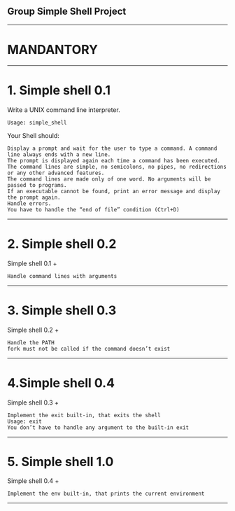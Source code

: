 ## Group Simple Shell Project

*************************************************************************
#       MANDANTORY
*************************************************************************
# 1. Simple shell 0.1

Write a UNIX command line interpreter.

    Usage: simple_shell

Your Shell should:

    Display a prompt and wait for the user to type a command. A command line always ends with a new line.
    The prompt is displayed again each time a command has been executed.
    The command lines are simple, no semicolons, no pipes, no redirections or any other advanced features.
    The command lines are made only of one word. No arguments will be passed to programs.
    If an executable cannot be found, print an error message and display the prompt again.
    Handle errors.
    You have to handle the “end of file” condition (Ctrl+D)

*************************************************************************
# 2. Simple shell 0.2

Simple shell 0.1 +

    Handle command lines with arguments

*************************************************************************
# 3. Simple shell 0.3

Simple shell 0.2 +

    Handle the PATH
    fork must not be called if the command doesn’t exist

*************************************************************************
# 4.Simple shell 0.4

Simple shell 0.3 +

    Implement the exit built-in, that exits the shell
    Usage: exit
    You don’t have to handle any argument to the built-in exit

*************************************************************************
# 5. Simple shell 1.0

Simple shell 0.4 +

    Implement the env built-in, that prints the current environment

*************************************************************************
